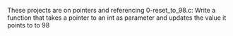 These projects are on pointers and referencing
0-reset_to_98.c: Write a function that takes a pointer to an int as parameter and updates the value it points to to 98